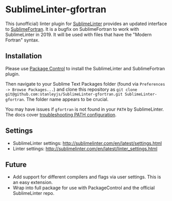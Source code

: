 SublimeLinter-gfortran
=========================


This (unofficial) linter plugin for [SublimeLinter](https://github.com/SublimeLinter/SublimeLinter) provides an updated interface to [SublimeFortran](https://packagecontrol.io/packages/Fortran).  It is a bugfix on SublimeFortran to work with SublimeLinter in 2019.
It will be used with files that have the "Modern Fortran" syntax.  


## Installation

Please use [Package Control](https://packagecontrol.io) to install the SublimeLinter and SublimeFortran plugin.

Then navigate to your Sublime Text Packages folder (found via `Preferences -> Browse Packages...`) and clone this repository as
`git clone git@github.com:stanleyjs/SublimeLinter-gfortran.git SublimeLinter-gfortran`.  The folder name appears to be crucial.

You may have issues if `gfortran` is not found in your `PATH` by SublimeLinter. The docs cover [troubleshooting PATH configuration](http://sublimelinter.com/en/latest/troubleshooting.html#finding-a-linter-executable). 

## Settings
- SublimeLinter settings: http://sublimelinter.com/en/latest/settings.html
- Linter settings: http://sublimelinter.com/en/latest/linter_settings.html

## Future
- Add support for different compilers and flags via user settings.  This is an easy extension.
- Wrap into full package for use with PackageControl and the official SublimeLinter repo.
